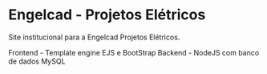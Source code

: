 # Engelcad - Projetos Elétricos
Site institucional para a Engelcad Projetos Elétricos.

Frontend - Template engine EJS e BootStrap
Backend - NodeJS com banco de dados MySQL
